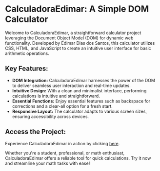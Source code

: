 # CalculadoraEdimar: A Simple DOM Calculator
Welcome to CalculadoraEdimar, a straightforward calculator project leveraging the Document Object Model (DOM) for dynamic web functionality. Developed by Edimar Dias dos Santos, this calculator utilizes CSS, HTML, and JavaScript to create an intuitive user interface for basic arithmetic operations.

## Key Features:

- **DOM Integration:** CalculadoraEdimar harnesses the power of the DOM to deliver seamless user interaction and real-time updates.
- **Intuitive Design:** With a clean and minimalist interface, performing calculations is intuitive and straightforward.
- **Essential Functions:** Enjoy essential features such as backspace for corrections and a clear-all option for a fresh start.
- **Responsive Layout:** The calculator adapts to various screen sizes, ensuring accessibility across devices.

## Access the Project:

Experience CalculadoraEdimar in action by clicking [here](https://edimar-dias-dos-santos.github.io/A-Simple-DOM-Calculator/).

Whether you're a student, professional, or math enthusiast, CalculadoraEdimar offers a reliable tool for quick calculations. Try it now and streamline your math tasks with ease!
